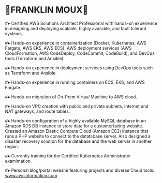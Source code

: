 # 🌟FRANKLIN MOUX🌟

#♦ Certified AWS Solutions Architect Professional with hands-on experience in designing and deploying scalable, highly available, and fault tolerant systems.

#♦ Hands-on experience in containerization (Docker, Kubernetes, AWS Fargate, AWS EKS, AWS ECS), AWS deployment services (AWS CloudFormation, AWS CodeDeploy, CodeCommit, CodeBuild), and DevOps tools (Terraform and Ansible).

#♦ Hands-on experience in deployment services using DevOps tools such as Terraform and Ansible.

#♦ Hands-on experience in running containers on ECS, EKS, and AWS Fargate.

#♦ Hands-on migration of On-Prem Virtual Machine to AWS cloud.

#♦ Hands-on VPC creation with public and private subnets, internet and NAT gateways, and route tables.

#♦ Hands-on configuration of a highly available MySQL database in an Amazon RDS DB instance to store data for a customerfacing website. Created an Amazon Elastic Compute Cloud (Amazon EC2) instance that runs a PHP website to connect to the datatabase server. Also designed a disaster recovery solution for the database and the web server in another region.

#♦ Currently training for the Certified Kubernetes Administrator examimation.

#♦ Personal blog/portal website featuring projects and diverse Cloud tools: www.awsinformation.com
